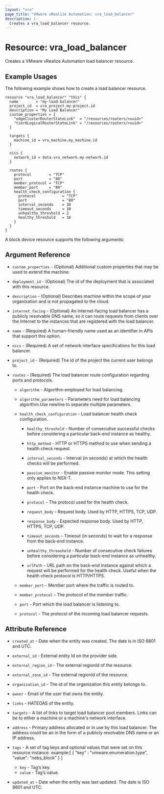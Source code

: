 ```yaml
---
layout: "vra"
page_title: "VMware vRealize Automation: vra_load_balancer"
description: |-
  Creates a vra_load_balancer resource.
---
```


# Resource: vra_load_balancer

Creates a VMware vRealize Automation load balancer resource.

## Example Usages

The following example shows how to create a load balancer resource.


```hcl
resource "vra_load_balancer" "this" {
  name        = "my-load-balancer"
  project_id  = vra_project.my-project.id
  description = "My Load Balancer"
  custom_properties = {
    "edgeClusterRouterStateLink"  = "/resources/routers/<uuid>"
    "tier0LogicalRouterStateLink" = "/resources/routers/<uuid>"
  }

  targets {
    machine_id = vra_machine.my_machine.id
  }

  nics {
    network_id = data.vra_network.my-network.id
  }

  routes {
    protocol        = "TCP"
    port            = "80"
    member_protocol = "TCP"
    member_port     = "80"
    health_check_configuration {
      protocol            = "TCP"
      port                = "80"
      interval_seconds    = 30
      timeout_seconds     = 10
      unhealthy_threshold = 2
      healthy_threshold   = 10
    }
  }
}
```

A block device resource supports the following arguments:

## Argument Reference

* `custom_properties` - (Optional) Additional custom properties that may be used to extend the machine.

* `deployment_id` - (Optional) The id of the deployment that is associated with this resource.

* `description` - (Optional) Describes machine within the scope of your organization and is not propagated to the cloud.

* `internet_facing` - (Optional) An Internet-facing load balancer has a publicly resolvable DNS name, so it can route requests from clients over the Internet to the instances that are registered with the load balancer.

* `name` - (Required) A human-friendly name used as an identifier in APIs that support this option.

* `nics` - (Required) A set of network interface specifications for this load balancer.

* `project_id` - (Required) The id of the project the current user belongs to.

* `routes` - (Required) The load balancer route configuration regarding ports and protocols.
    
    * `algorithm` - Algorithm employed for load balancing.
    
    * `algorithm_parameters` - Parameters need for load balancing algorithm.Use newline to separate multiple parameters.
    
    * `health_check_configuration` - Load balancer health check configuration.
        
        * `healthy_threshold` - Number of consecutive successful checks before considering a particular back-end instance as healthy.
        
        * `http_method` - HTTP or HTTPS method to use when sending a health check request.
        
        * `interval_seconds` - Interval (in seconds) at which the health checks will be performed.
        
        * `passive_monitor` - Enable passive monitor mode. This setting only applies to NSX-T.

        * `port` - Port on the back-end instance machine to use for the health check.
        
        * `protocol` - The protocol used for the health check.
        
        * `request_body` - Request body. Used by HTTP, HTTPS, TCP, UDP.
        
        * `response_body` - Expected response body. Used by HTTP, HTTPS, TCP, UDP.
        
        * `timeout_seconds` - Timeout (in seconds) to wait for a response from the back-end instance.
        
        * `unhealthy_threashold` - Number of consecutive check failures before considering a particular back-end instance as unhealthy.
        
        * `urlPath` - URL path on the back-end instance against which a request will be performed for the health check. Useful when the health check protocol is HTTP/HTTPS.
        
    * `member_port` - Member port where the traffic is routed to.
    
    * `member_protocol` - The protocol of the member traffic.

    * `port` - Port which the load balancer is listening to.

    * `protocol` - The protocol of the incoming load balancer requests.
    
## Attribute Reference
* `created_at` - Date when the entity was created. The date is in ISO 6801 and UTC.

* `external_id` - External entity Id on the provider side.

* `external_region_id` - The external regionId of the resource.

* `external_zone_id` - The external regionId of the resource.

* `organization_id` - The id of the organization this entity belongs to.

* `owner` - Email of the user that owns the entity.

* `links` - HATEOAS of the entity.

* `targets` - A list of links to target load balancer pool members. Links can be to either a machine or a machine's network interface.

* `address` - Primary address allocated or in use by this load balancer. The address could be an in the form of a publicly resolvable DNS name or an IP address.

* `tags` - A set of tag keys and optional values that were set on this resource instance.
example:[ { "key" : "vmware.enumeration.type", "value": "nebs_block" } ]
  * `key` - Tag’s key.
  * `value` - Tag’s value.

* `updated_at` - Date when the entity was last updated. The date is ISO 8601 and UTC.
